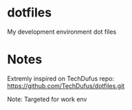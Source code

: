 # dotfiles
My development environment dot files

# Notes
Extremly inspired on TechDufus repo: https://github.com/TechDufus/dotfiles.git

Note: Targeted for work env


